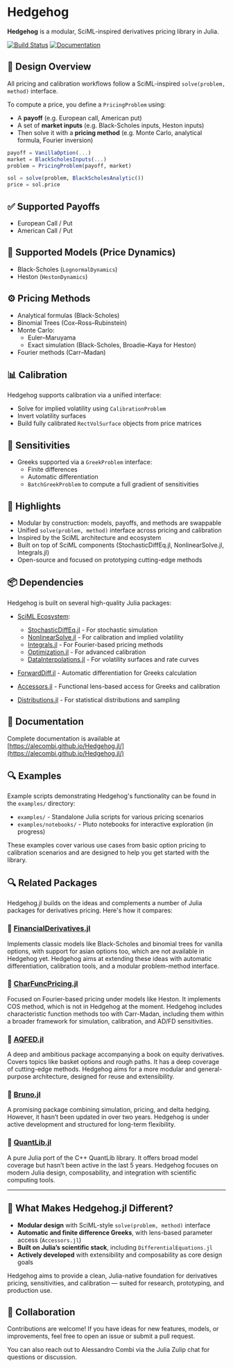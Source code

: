 # Hedgehog

**Hedgehog** is a modular, SciML-inspired derivatives pricing library in Julia.

[![Build Status](https://github.com/aleCombi/Hedgehog.jl/actions/workflows/CI.yml/badge.svg?branch=master)](https://github.com/aleCombi/Hedgehog.jl/actions/workflows/CI.yml?query=branch%3Amaster)
[![Documentation](https://img.shields.io/badge/docs-stable-blue.svg)](https://alecombi.github.io/Hedgehog.jl/)

## 📐 Design Overview

All pricing and calibration workflows follow a SciML-inspired `solve(problem, method)` interface.

To compute a price, you define a `PricingProblem` using:

- A **payoff** (e.g. European call, American put)
- A set of **market inputs** (e.g. Black-Scholes inputs, Heston inputs)
- Then solve it with a **pricing method** (e.g. Monte Carlo, analytical formula, Fourier inversion)

```julia
payoff = VanillaOption(...)
market = BlackScholesInputs(...)
problem = PricingProblem(payoff, market)

sol = solve(problem, BlackScholesAnalytic())
price = sol.price
```

## ✅ Supported Payoffs

- European Call / Put
- American Call / Put

## 🧠 Supported Models (Price Dynamics)

- Black-Scholes (`LognormalDynamics`)
- Heston (`HestonDynamics`)

## ⚙️ Pricing Methods

- Analytical formulas (Black-Scholes)
- Binomial Trees (Cox–Ross–Rubinstein)
- Monte Carlo:
  - Euler–Maruyama
  - Exact simulation (Black-Scholes, Broadie–Kaya for Heston)
- Fourier methods (Carr–Madan)

## 📊 Calibration

Hedgehog supports calibration via a unified interface:

- Solve for implied volatility using `CalibrationProblem`
- Invert volatility surfaces
- Build fully calibrated `RectVolSurface` objects from price matrices

## 🧮 Sensitivities

- Greeks supported via a `GreekProblem` interface:
  - Finite differences
  - Automatic differentiation
  - `BatchGreekProblem` to compute a full gradient of sensitivities

## 🚀 Highlights

- Modular by construction: models, payoffs, and methods are swappable
- Unified `solve(problem, method)` interface across pricing and calibration
- Inspired by the SciML architecture and ecosystem
- Built on top of SciML components (StochasticDiffEq.jl, NonlinearSolve.jl, Integrals.jl)
- Open-source and focused on prototyping cutting-edge methods

## 📦 Dependencies

Hedgehog is built on several high-quality Julia packages:

- [SciML Ecosystem](https://sciml.ai/): 
  - [StochasticDiffEq.jl](https://github.com/SciML/StochasticDiffEq.jl) - For stochastic simulation
  - [NonlinearSolve.jl](https://github.com/SciML/NonlinearSolve.jl) - For calibration and implied volatility
  - [Integrals.jl](https://github.com/SciML/Integrals.jl) - For Fourier-based pricing methods
  - [Optimization.jl](https://github.com/SciML/Optimization.jl) - For advanced calibration
  - [DataInterpolations.jl](https://github.com/SciML/DataInterpolations.jl) - For volatility surfaces and rate curves

- [ForwardDiff.jl](https://github.com/JuliaDiff/ForwardDiff.jl) - Automatic differentiation for Greeks calculation
- [Accessors.jl](https://github.com/JuliaObjects/Accessors.jl) - Functional lens-based access for Greeks and calibration
- [Distributions.jl](https://github.com/JuliaStats/Distributions.jl) - For statistical distributions and sampling

## 📖 Documentation

Complete documentation is available at [https://alecombi.github.io/Hedgehog.jl/](https://alecombi.github.io/Hedgehog.jl/)

## 🔍 Examples

Example scripts demonstrating Hedgehog's functionality can be found in the `examples/` directory:

- `examples/` - Standalone Julia scripts for various pricing scenarios
- `examples/notebooks/` - Pluto notebooks for interactive exploration (in progress)

These examples cover various use cases from basic option pricing to calibration scenarios and are designed to help you get started with the library.

## 🔍 Related Packages

Hedgehog.jl builds on the ideas and complements a number of Julia packages for derivatives pricing. Here's how it compares:

### 🧰 [FinancialDerivatives.jl](https://github.com/JuliaQuant/FinancialDerivatives.jl)

Implements classic models like Black-Scholes and binomial trees for vanilla options, with support for asian options too, which are not available in Hedgehog yet. Hedgehog aims at extending these ideas with automatic differentiation, calibration tools, and a modular problem-method interface.

### 🧰 [CharFuncPricing.jl](https://github.com/s-broda/CharFuncPricing.jl)

Focused on Fourier-based pricing under models like Heston. It implements COS method, which is not in Hedgehog at the moment. Hedgehog includes characteristic function methods too with Carr-Madan, including them within a broader framework for simulation, calibration, and AD/FD sensitivities.

### 🧰 [AQFED.jl](https://github.com/jherekhealy/AQFED.jl)

A deep and ambitious package accompanying a book on equity derivatives. Covers topics like basket options and rough paths. It has a deep coverage of cutting-edge methods. Hedgehog aims for a more modular and general-purpose architecture, designed for reuse and extensibility.

### 🧰 [Bruno.jl](https://github.com/USU-Analytics-Solution-Center/Bruno.jl)

A promising package combining simulation, pricing, and delta hedging. However, it hasn’t been updated in over two years. Hedgehog is under active development and structured for long-term flexibility.

### 🧰 [QuantLib.jl](https://github.com/pazzo83/QuantLib.jl)

A pure Julia port of the C++ QuantLib library. It offers broad model coverage but hasn’t been active in the last 5 years. Hedgehog focuses on modern Julia design, composability, and integration with scientific computing tools.

---

## 🦤 What Makes Hedgehog.jl Different?

* **Modular design** with SciML-style `solve(problem, method)` interface
* **Automatic and finite difference Greeks**, with lens-based parameter access (`Accessors.jl`)
* **Built on Julia’s scientific stack**, including `DifferentialEquations.jl`
* **Actively developed** with extensibility and composability as core design goals

Hedgehog aims to provide a clean, Julia-native foundation for derivatives pricing, sensitivities, and calibration — suited for research, prototyping, and production use.

## 👥 Collaboration

Contributions are welcome! If you have ideas for new features, models, or improvements, feel free to open an issue or submit a pull request.

You can also reach out to Alessandro Combi via the Julia Zulip chat for questions or discussion.
